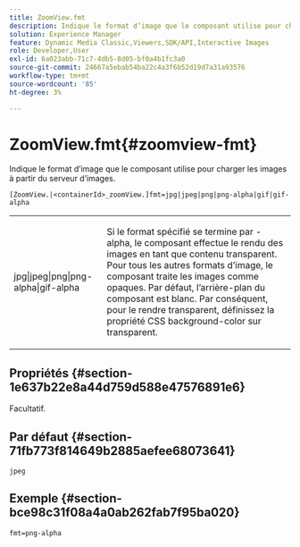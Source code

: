 ```yaml
---
title: ZoomView.fmt
description: Indique le format d’image que le composant utilise pour charger les images à partir du serveur d’images.
solution: Experience Manager
feature: Dynamic Media Classic,Viewers,SDK/API,Interactive Images
role: Developer,User
exl-id: 6a023abb-71c7-4db5-8d05-bf0a4b1fc3a0
source-git-commit: 24667a5ebab54ba22c4a3f6b52d19d7a31a93576
workflow-type: tm+mt
source-wordcount: '85'
ht-degree: 3%

---
```


# ZoomView.fmt{#zoomview-fmt}

Indique le format d’image que le composant utilise pour charger les images à partir du serveur d’images.

`[ZoomView.|<containerId>_zoomView.]fmt=jpg|jpeg|png|png-alpha|gif|gif-alpha`

<table id="table_441553CD34C94A58A9D7CBF772DEDDB6"> 
 <tbody> 
  <tr> 
   <td colname="col1"> <p> <span class="codeph"> jpg|jpeg|png|png-alpha|gif-alpha</span> </p> </td> 
   <td colname="col2"> <p> Si le format spécifié se termine par <span class="codeph"> -alpha</span>, le composant effectue le rendu des images en tant que contenu transparent. Pour tous les autres formats d’image, le composant traite les images comme opaques. Par défaut, l’arrière-plan du composant est blanc. Par conséquent, pour le rendre transparent, définissez la propriété CSS <span class="codeph"> background-color</span> sur <span class="codeph"> transparent</span>. </p> </td> 
  </tr> 
 </tbody> 
</table>

## Propriétés {#section-1e637b22e8a44d759d588e47576891e6}

Facultatif.

## Par défaut {#section-71fb773f814649b2885aefee68073641}

`jpeg`

## Exemple {#section-bce98c31f08a4a0ab262fab7f95ba020}

`fmt=png-alpha`

